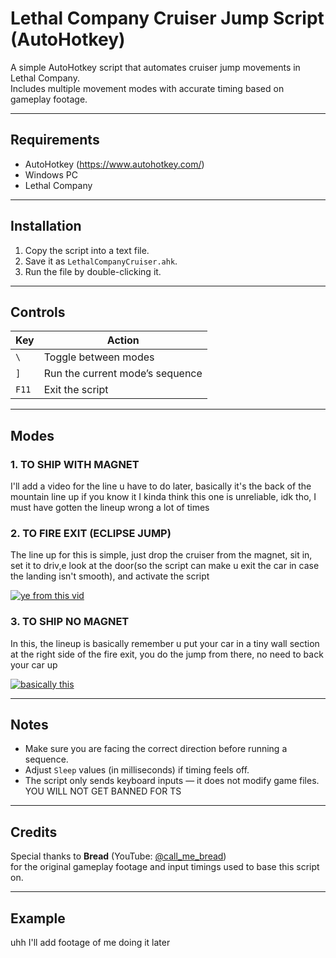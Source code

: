 # Lethal Company Cruiser Jump Script (AutoHotkey)

A simple AutoHotkey script that automates cruiser jump movements in Lethal Company.  
Includes multiple movement modes with accurate timing based on gameplay footage.

---

## Requirements

- AutoHotkey (https://www.autohotkey.com/)
- Windows PC
- Lethal Company

---

## Installation

1. Copy the script into a text file.
2. Save it as `LethalCompanyCruiser.ahk`.
3. Run the file by double-clicking it.

---

## Controls

| Key | Action |
|-----|---------|
| `\` | Toggle between modes |
| `]` | Run the current mode’s sequence |
| `F11` | Exit the script |

---

## Modes

### 1. TO SHIP WITH MAGNET
I'll add a video for the line u have to do later, basically it's the back of the mountain line up if you know it
I kinda think this one is unreliable, idk tho, I must have gotten the lineup wrong a lot of times

### 2. TO FIRE EXIT (ECLIPSE JUMP)
The line up for this is simple, just drop the cruiser from the magnet, sit in, set it to driv,e look at the door(so the script can make u exit the car in case the landing isn't smooth), and activate the script

[![ye from this vid](https://img.youtube.com/vi/0s9emjo7t3g/0.jpg)](https://www.youtube.com/watch?v=0s9emjo7t3g)

### 3. TO SHIP NO MAGNET
In this, the lineup is basically remember u put your car in a tiny wall section at the right side of the fire exit, you do the jump from there, no need to back your car up

[![basically this](https://img.youtube.com/vi/t9mUMyGLxTE/0.jpg)](https://www.youtube.com/watch?v=t9mUMyGLxTE)

---

## Notes

- Make sure you are facing the correct direction before running a sequence.
- Adjust `Sleep` values (in milliseconds) if timing feels off.
- The script only sends keyboard inputs — it does not modify game files. YOU WILL NOT GET BANNED FOR TS

---

## Credits

Special thanks to **Bread** (YouTube: [@call_me_bread](https://www.youtube.com/@call_me_bread))  
for the original gameplay footage and input timings used to base this script on.

---

## Example

uhh I'll add footage of me doing it later
